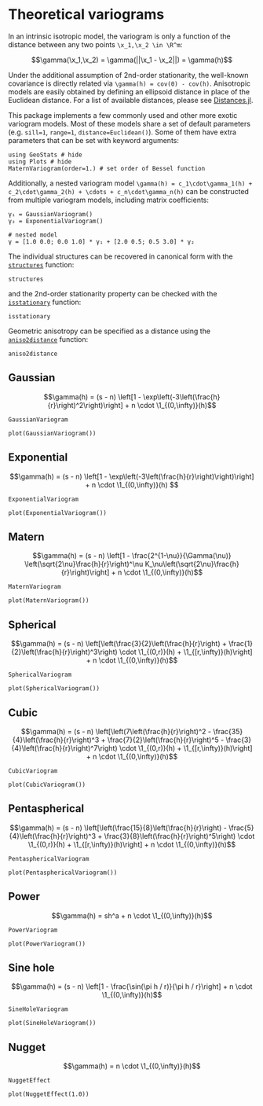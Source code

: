 # Theoretical variograms

In an intrinsic isotropic model, the variogram is only a function of the
distance between any two points ``\x_1,\x_2 \in \R^m``:

```math
\gamma(\x_1,\x_2) = \gamma(||\x_1 - \x_2||) = \gamma(h)
```

Under the additional assumption of 2nd-order stationarity, the well-known
covariance is directly related via ``\gamma(h) = cov(0) - cov(h)``. Anisotropic
models are easily obtained by defining an ellipsoid distance in place of the Euclidean
distance. For a list of available distances, please see
[Distances.jl](https://github.com/JuliaStats/Distances.jl).

This package implements a few commonly used and other more exotic variogram models.
Most of these models share a set of default parameters (e.g. `sill=1`, `range=1`,
`distance=Euclidean()`). Some of them have extra parameters that can be set with
keyword arguments:

```@example variograms
using GeoStats # hide
using Plots # hide
MaternVariogram(order=1.) # set order of Bessel function
```

Additionally, a nested variogram model
``\gamma(h) = c_1\cdot\gamma_1(h) + c_2\cdot\gamma_2(h) + \cdots + c_n\cdot\gamma_n(h)``
can be constructed from multiple variogram models, including matrix coefficients:

```@example variograms
γ₁ = GaussianVariogram()
γ₂ = ExponentialVariogram()

# nested model
γ = [1.0 0.0; 0.0 1.0] * γ₁ + [2.0 0.5; 0.5 3.0] * γ₂
```

The individual structures can be recovered in canonical form with the
[`structures`](@ref) function:

```@docs
structures
```

and the 2nd-order stationarity property can be checked with the
[`isstationary`](@ref) function:

```@docs
isstationary
```

Geometric anisotropy can be specified as a distance using the
[`aniso2distance`](@ref) function:

```@docs
aniso2distance
```

## Gaussian

```math
\gamma(h) = (s - n) \left[1 - \exp\left(-3\left(\frac{h}{r}\right)^2\right)\right] + n \cdot \1_{(0,\infty)}(h)
```

```@docs
GaussianVariogram
```

```@example variograms
plot(GaussianVariogram())
```

## Exponential

```math
\gamma(h) = (s - n) \left[1 - \exp\left(-3\left(\frac{h}{r}\right)\right)\right] + n \cdot \1_{(0,\infty)}(h)

```

```@docs
ExponentialVariogram
```

```@example variograms
plot(ExponentialVariogram())
```

## Matern

```math
\gamma(h) = (s - n) \left[1 - \frac{2^{1-\nu}}{\Gamma(\nu)} \left(\sqrt{2\nu}\frac{h}{r}\right)^\nu K_\nu\left(\sqrt{2\nu}\frac{h}{r}\right)\right] + n \cdot \1_{(0,\infty)}(h)
```

```@docs
MaternVariogram
```

```@example variograms
plot(MaternVariogram())
```

## Spherical

```math
\gamma(h) = (s - n) \left[\left(\frac{3}{2}\left(\frac{h}{r}\right) + \frac{1}{2}\left(\frac{h}{r}\right)^3\right) \cdot \1_{(0,r)}(h) + \1_{[r,\infty)}(h)\right] + n \cdot \1_{(0,\infty)}(h)
```

```@docs
SphericalVariogram
```

```@example variograms
plot(SphericalVariogram())
```

## Cubic

```math
\gamma(h) = (s - n) \left[\left(7\left(\frac{h}{r}\right)^2 - \frac{35}{4}\left(\frac{h}{r}\right)^3 + \frac{7}{2}\left(\frac{h}{r}\right)^5 - \frac{3}{4}\left(\frac{h}{r}\right)^7\right) \cdot \1_{(0,r)}(h) + \1_{[r,\infty)}(h)\right] + n \cdot \1_{(0,\infty)}(h)
```

```@docs
CubicVariogram
```

```@example variograms
plot(CubicVariogram())
```

## Pentaspherical

```math
\gamma(h) = (s - n) \left[\left(\frac{15}{8}\left(\frac{h}{r}\right) - \frac{5}{4}\left(\frac{h}{r}\right)^3 + \frac{3}{8}\left(\frac{h}{r}\right)^5\right) \cdot \1_{(0,r)}(h) + \1_{[r,\infty)}(h)\right] + n \cdot \1_{(0,\infty)}(h)
```

```@docs
PentasphericalVariogram
```

```@example variograms
plot(PentasphericalVariogram())
```

## Power

```math
\gamma(h) = sh^a + n \cdot \1_{(0,\infty)}(h)
```

```@docs
PowerVariogram
```

```@example variograms
plot(PowerVariogram())
```

## Sine hole

```math
\gamma(h) = (s - n) \left[1 - \frac{\sin(\pi h / r)}{\pi h / r}\right] + n \cdot \1_{(0,\infty)}(h)
```

```@docs
SineHoleVariogram
```

```@example variograms
plot(SineHoleVariogram())
```

## Nugget

```math
\gamma(h) = n \cdot \1_{(0,\infty)}(h)
```

```@docs
NuggetEffect
```

```@example variograms
plot(NuggetEffect(1.0))
```
